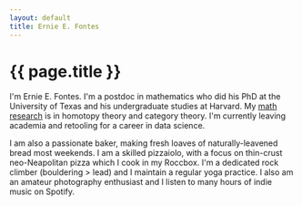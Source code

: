 ```yaml
---
layout: default
title: Ernie E. Fontes
---
```

# {{ page.title }}

  <script type="text/javascript">
  var imageURLs = [
  "../images/ernie_fleet_coffee.jpg"
  , "../images/ernie_montana_creek.jpg"
  , "../images/ernie_proud_mary_coffee_2.jpg"
  , "../images/ernie_proud_mary_coffee.jpg"
  , "../images/ernie_skye.jpg"
  , "../images/ernie_toprope.jpg"
  , "../images/ernie_tulips.jpg"
  , "../images/ernie_waterfall.jpg"
  ];
  function getImageTag() {
    var img = '<img src=\"';
    var randomIndex = Math.floor(Math.random() * imageURLs.length);
    img += imageURLs[randomIndex];
    img += '\" alt=\"Ernie in an impromptu picture.\" width=45% align="right"/>';
    return img;
  }
  </script>

  <p align="right">
  <script type="text/javascript">
    document.write(getImageTag());
  </script>
  </p>

  I'm Ernie E. Fontes. I'm a postdoc in mathematics who did his PhD at the
  University of Texas and his undergraduate studies at Harvard. My
  [math research](../math/) is in homotopy theory and category theory.
  I'm currently leaving academia and retooling for a career in data science.

  I am also a passionate baker, making fresh loaves of naturally-leavened bread
  most weekends. I am a skilled pizzaiolo, with a focus on thin-crust neo-Neapolitan
  pizza which I cook in my Roccbox. I'm a dedicated rock climber (bouldering > lead)
  and I maintain a regular yoga practice. I also am an amateur photography enthusiast
  and I listen to many hours of indie music on Spotify.
